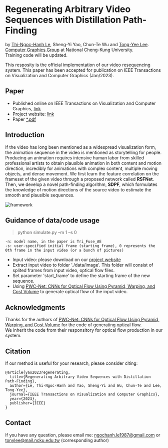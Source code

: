 # Regenerating Arbitrary Video Sequences with Distillation Path-Finding
by [Thi-Ngoc-Hanh Le](https://lehanhcs.github.io/), Sheng-Yi Yao, Chun-Te Wu and [Tong-Yee Lee](http://graphics.csie.ncku.edu.tw/). [Computer Graphics Group](http://graphics.csie.ncku.edu.tw/) at National Cheng-Kung University. <br>
Training code will be updated. <br>

This resposity is the official implementation of our video resequencing system. This paper has been accepted for publication on IEEE Transactions on Visualization and Computer Graphics (Jan/2023). <br>

Paper
---
* Published online on IEEE Transactions on Visualization and Computer Graphics, [link](https://ieeexplore.ieee.org/abstract/document/10018537)
* Project website: [link](http://graphics.csie.ncku.edu.tw/SDPF)
* Paper [*.pdf](TVCG_Video_Resequencing.pdf)

Introduction
---
If the video has long been mentioned as a widespread visualization form, the animation sequence in the video is mentioned as storytelling for people. Producing an animation requires intensive human labor from skilled professional artists to obtain plausible animation in both content and motion direction, incredibly for animations with complex content, multiple moving objects, and dense movement. We first learn the feature correlation on the frameset of the given video through a proposed network called **RSFNet**. Then, we develop a novel path-finding algorithm, **SDPF**, which formulates the knowledge of motion directions of the source video to estimate the smooth and plausible sequences.

![framework](https://github.com/LeHanhcs/SDPF_VideoResequencing/assets/37010753/027b6ea9-60e0-483a-8626-054c6c75d28d)


Guidance of data/code usage
---
> python simulate.py –m 1 –s 0
```
-n: model name, in the paper is Tri_Fuse_AE
-s: user-specified initial frame (starting frame), 0 represents the 0th frame in the input video (or a bunch of pictures)
```

* Input video: please download on our [project website](http://graphics.csie.ncku.edu.tw/SDPF) 
* Extract input video to folder './data/image'. This folder will consist of splited frames from input video, optical flow files.
* Set parameter 'start_frame' to define the starting frame of the new sequence.
* Using [PWC-Net: CNNs for Optical Flow Using Pyramid, Warping, and Cost Volume](https://github.com/philferriere/tfoptflow) to generate optical flow of the input video.

Acknowledgments
---
Thanks for the authors of [PWC-Net: CNNs for Optical Flow Using Pyramid, Warping, and Cost Volume](https://github.com/philferriere/tfoptflow) for the code of generating optical flow. <br>
We inherit the code from their responsitory for optical flow production in our system.

Citation
---
If our method is useful for your research, please consider citing:
```
@article{yao2023regenerating,
  title={Regenerating Arbitrary Video Sequences with Distillation Path-Finding},
  author={Le, Thi-Ngoc-Hanh and Yao, Sheng-Yi and Wu, Chun-Te and Lee, Tong-Yee},
  journal={IEEE Transactions on Visualization and Computer Graphics},
  year={2023},
  publisher={IEEE}
}
```

Contact
---
If you have any question, please email me: ngochanh.le1987@gmail.com or tonylee@mail.ncku.edu.tw (corresponding author)
